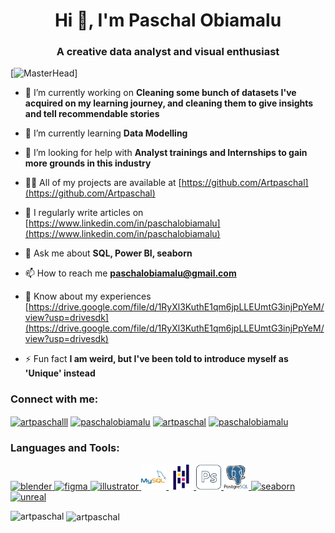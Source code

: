 <h1 align="center">Hi 👋, I'm Paschal Obiamalu</h1>
<h3 align="center">A creative data analyst and visual enthusiast</h3>

[![MasterHead](https://i.pinimg.com/originals/fc/71/63/fc71635c7f1b09ed30413f59bb749582.gif)]

- 🔭 I’m currently working on **Cleaning some bunch of datasets I've acquired on my learning journey, and cleaning them to give insights and tell recommendable stories**

- 🌱 I’m currently learning **Data Modelling**

- 🤝 I’m looking for help with **Analyst trainings and Internships to gain more grounds in this industry**

- 👨‍💻 All of my projects are available at [https://github.com/Artpaschal](https://github.com/Artpaschal)

- 📝 I regularly write articles on [https://www.linkedin.com/in/paschalobiamalu](https://www.linkedin.com/in/paschalobiamalu)

- 💬 Ask me about **SQL, Power BI, seaborn**

- 📫 How to reach me **paschalobiamalu@gmail.com**

- 📄 Know about my experiences [https://drive.google.com/file/d/1RyXl3KuthE1qm6jpLLEUmtG3injPpYeM/view?usp=drivesdk](https://drive.google.com/file/d/1RyXl3KuthE1qm6jpLLEUmtG3injPpYeM/view?usp=drivesdk)

- ⚡ Fun fact **I am weird, but I've been told to introduce myself as 'Unique' instead**

<h3 align="left">Connect with me:</h3>
<p align="left">
<a href="https://twitter.com/artpaschalll" target="blank"><img align="center" src="https://raw.githubusercontent.com/rahuldkjain/github-profile-readme-generator/master/src/images/icons/Social/twitter.svg" alt="artpaschalll" height="30" width="40" /></a>
<a href="https://fb.com/paschalobiamalu" target="blank"><img align="center" src="https://raw.githubusercontent.com/rahuldkjain/github-profile-readme-generator/master/src/images/icons/Social/facebook.svg" alt="paschalobiamalu" height="30" width="40" /></a>
<a href="https://instagram.com/artpaschal" target="blank"><img align="center" src="https://raw.githubusercontent.com/rahuldkjain/github-profile-readme-generator/master/src/images/icons/Social/instagram.svg" alt="artpaschal" height="30" width="40" /></a>
<a href="https://www.behance.net/paschalobiamalu" target="blank"><img align="center" src="https://raw.githubusercontent.com/rahuldkjain/github-profile-readme-generator/master/src/images/icons/Social/behance.svg" alt="paschalobiamalu" height="30" width="40" /></a>
</p>

<h3 align="left">Languages and Tools:</h3>
<p align="left"> <a href="https://www.blender.org/" target="_blank" rel="noreferrer"> <img src="https://download.blender.org/branding/community/blender_community_badge_white.svg" alt="blender" width="40" height="40"/> </a> <a href="https://www.figma.com/" target="_blank" rel="noreferrer"> <img src="https://www.vectorlogo.zone/logos/figma/figma-icon.svg" alt="figma" width="40" height="40"/> </a> <a href="https://www.adobe.com/in/products/illustrator.html" target="_blank" rel="noreferrer"> <img src="https://www.vectorlogo.zone/logos/adobe_illustrator/adobe_illustrator-icon.svg" alt="illustrator" width="40" height="40"/> </a> <a href="https://www.mysql.com/" target="_blank" rel="noreferrer"> <img src="https://raw.githubusercontent.com/devicons/devicon/master/icons/mysql/mysql-original-wordmark.svg" alt="mysql" width="40" height="40"/> </a> <a href="https://pandas.pydata.org/" target="_blank" rel="noreferrer"> <img src="https://raw.githubusercontent.com/devicons/devicon/2ae2a900d2f041da66e950e4d48052658d850630/icons/pandas/pandas-original.svg" alt="pandas" width="40" height="40"/> </a> <a href="https://www.photoshop.com/en" target="_blank" rel="noreferrer"> <img src="https://raw.githubusercontent.com/devicons/devicon/master/icons/photoshop/photoshop-line.svg" alt="photoshop" width="40" height="40"/> </a> <a href="https://www.postgresql.org" target="_blank" rel="noreferrer"> <img src="https://raw.githubusercontent.com/devicons/devicon/master/icons/postgresql/postgresql-original-wordmark.svg" alt="postgresql" width="40" height="40"/> </a> <a href="https://seaborn.pydata.org/" target="_blank" rel="noreferrer"> <img src="https://seaborn.pydata.org/_images/logo-mark-lightbg.svg" alt="seaborn" width="40" height="40"/> </a> <a href="https://unrealengine.com/" target="_blank" rel="noreferrer"> <img src="https://raw.githubusercontent.com/kenangundogan/fontisto/036b7eca71aab1bef8e6a0518f7329f13ed62f6b/icons/svg/brand/unreal-engine.svg" alt="unreal" width="40" height="40"/> </a> </p>

<p><img align="left" src="https://github-readme-stats.vercel.app/api/top-langs?username=artpaschal&show_icons=true&locale=en&layout=compact" alt="artpaschal" /></p>

<p>&nbsp;<img align="center" src="https://github-readme-stats.vercel.app/api?username=artpaschal&show_icons=true&locale=en" alt="artpaschal" /></p>
